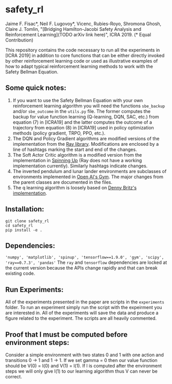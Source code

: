 # safety_rl

Jaime F. Fisac*, Neil F. Lugovoy*, Vicenc¸ Rubies-Royo, Shromona Ghosh, Claire J. Tomlin, "[Bridging Hamilton-Jacobi Safety Analysis and Reinforcement Learning](TODO arXiv link here)", ICRA 2019. (* Equal Contribution)

This repository contains the code necessary to run all the experiments in [ICRA 2019] in addition to core functions that can be either directly invoked by other reinforcement learning code or used as illustrative examples of how to adapt typical reinforcement learning methods to work with the Safety Bellman Equation.


## Some quick notes:

1. If you want to use the Safety Bellman Equation with your own reinforcement learning algorithm you will need the functions `sbe_backup` and/or `sbe_outcome` in the `utils.py` file. The former computes the backup for value function learning (Q-learning, DQN, SAC, etc.) from equation (7) in [ICRA19] and the latter computes the outcome of a trajectory from equation (8) in [ICRA19] used in policy optimization methods (policy gradient, TRPO, PPO, etc.).
2. The DQN and Policy Gradient algorithms are modified versions of the implementation from the [Ray library](https://github.com/ray-project/ray). Modifications are enclosed by a line of hashtags marking the start and end of the changes.
3. The Soft Actor Critic algorithm is a modified version from the implementation in [Spinning Up](https://github.com/openai/spinningup) (Ray does not have a working implementation currently). Similarly hashtags indicate changes.
4. The inverted pendulum and lunar lander environments are subclasses of environments implemented in [Open AI's Gym](https://github.com/openai/gym). The major changes from the parent classes are documented in the files.
5. The q learning algorithm is loosely based on [Denny Britz's implementation](https://github.com/dennybritz/reinforcement-learning/blob/master/TD/Q-Learning%20Solution.ipynb).

## Installation:

```
git clone safety_rl
cd safety_rl
pip install -e .
```
 
## Dependencies:

`'numpy', 'matplotlib', 'spinup', 'tensorflow==1.9.0', 'gym', 'scipy', 'ray==0.7.3', 'pandas'`
The `ray` and `tensorflow` dependencies are locked at the current version because the APIs change rapidly and that can break existing code.
 
## Run Experiments:

All of the experiments presented in the paper are scripts in the `experiments` folder. To run an experiment simply run the script with the expeirment you are interested in. All of the experiments will save the data and produce a figure related to the experiment. The scripts are all heavily commented.  

## Proof that l must be computed before environment steps:

Consider a simple environment with two states 0 and 1 with one action and transitions 0 -> 1 and 1 -> 1. If we set gamma = 0 then our value function should be V(0) = l(0) and V(1) = l(1). If l is computed after the environment steps we will only give l(1) to our learning algorithm thus V can never be correct.